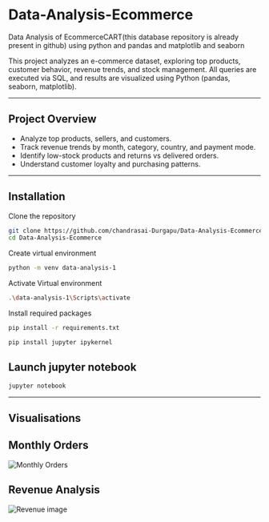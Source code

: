 # Data-Analysis-Ecommerce
Data Analysis of EcommerceCART(this database repository is already present in github) using python and pandas and matplotlib and seaborn

This project analyzes an e-commerce dataset, exploring top products, customer behavior, revenue trends, and stock management. All queries are executed via SQL, and results are visualized using Python (pandas, seaborn, matplotlib).

---

## Project Overview

- Analyze top products, sellers, and customers.  
- Track revenue trends by month, category, country, and payment mode.  
- Identify low-stock products and returns vs delivered orders.  
- Understand customer loyalty and purchasing patterns.

---
## Installation
Clone the repository
```bash
git clone https://github.com/chandrasai-Durgapu/Data-Analysis-Ecommerce.git
cd Data-Analysis-Ecommerce
```

Create virtual environment
```bash
python -m venv data-analysis-1
```

Activate Virtual environment
```bash
.\data-analysis-1\Scripts\activate
```

Install required packages 
```bash
pip install -r requirements.txt
```
```bash
pip install jupyter ipykernel
```

## Launch jupyter notebook
```bash
jupyter notebook
```

---
## Visualisations
## Monthly Orders

![Monthly Orders](Data-Analysis-Ecommerce\images\monthly_orders.png)


## Revenue Analysis

![Revenue image](Data-Analysis-Ecommerce\images\revenue_per_seller.png)

